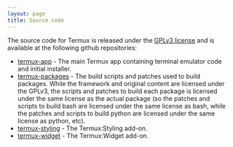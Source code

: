 ```yaml
---
layout: page
title: Source code
---
```


The source code for Termux is released under the [GPLv3 license](http://www.gnu.org/licenses/gpl-3.0.en.html) and is available at the following github repositories:

- [termux-app](https://github.com/termux/termux-app) - The main Termux app containing terminal emulator code and initial installer.
- [termux-packages](https://github.com/termux/termux-packages) - The build scripts and patches used to build packages. While the framework and original content are licensed under the GPLv3, the scripts and patches to build each package is licensed under the same license as the actual package (so the patches and scripts to build bash are licensed under the same license as bash, while the patches and scripts to build python are licensed under the same license as python, etc).
- [termux-styling](https://github.com/termux/termux-styling) - The Termux:Styling add-on.
- [termux-widget](https://github.com/termux/termux-widget) - The Termux:Widget add-on.


